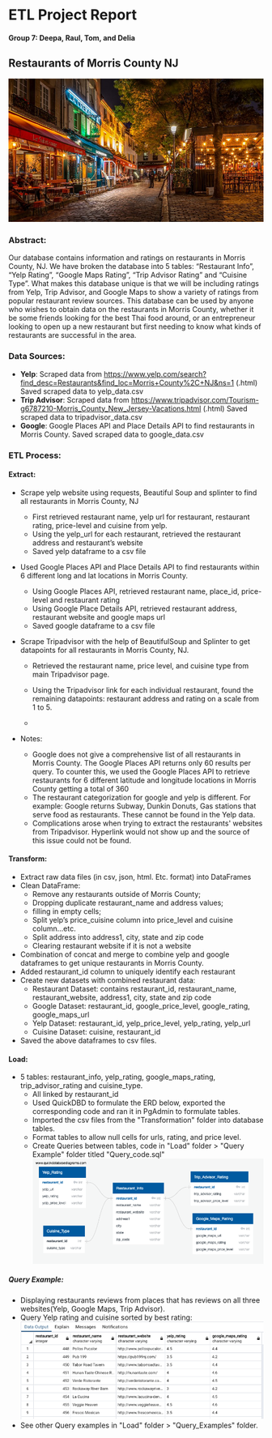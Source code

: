 # ETL Project Report
#### Group 7: Deepa, Raul, Tom, and Delia

## Restaurants of Morris County NJ

![rest](Resources/restaurant.png)

### Abstract:

   Our database contains information and ratings on restaurants in Morris County, NJ.  We have broken the database into 5 tables: “Restaurant Info”, “Yelp Rating”, “Google Maps Rating”, “Trip Advisor Rating” and “Cuisine Type”.  What makes this database unique is that we will be including ratings from Yelp, Trip Advisor, and Google Maps to show a variety of ratings from popular restaurant review sources.  This database can be used by anyone who wishes to obtain data on the restaurants in Morris County, whether it be some friends looking for the best Thai food around, or an entrepreneur looking to open up a new restaurant but first needing to know what kinds of restaurants are successful in the area. 

### Data Sources:
* **Yelp**: Scraped data from https://www.yelp.com/search?find_desc=Restaurants&find_loc=Morris+County%2C+NJ&ns=1 (.html) Saved scraped data to yelp_data.csv
* **Trip Advisor**: Scraped data from https://www.tripadvisor.com/Tourism-g6787210-Morris_County_New_Jersey-Vacations.html (.html) Saved scraped data to tripadvisor_data.csv
* **Google**: Google Places API and Place Details API to find restaurants in Morris County.  Saved scraped data to google_data.csv


### ETL Process:

   #### Extract:
   * Scrape yelp website using requests, Beautiful Soup and splinter to find all restaurants in Morris County, NJ
       * First retrieved restaurant name, yelp url for restaurant, restaurant rating, price-level and cuisine from yelp.
       * Using the yelp_url for each restaurant, retrieved the restaurant address and restaurant’s website
       * Saved yelp dataframe to a csv file
   
   * Used Google Places API and Place Details API to find restaurants within 6 different long and lat locations in Morris County.
       * Using Google Places API, retrieved restaurant name, place_id, price-level and restaurant rating
       * Using Google Place Details API, retrieved restaurant address, restaurant website and google maps url
       * Saved google dataframe to a csv file
   * Scrape Tripadvisor with the help of BeautifulSoup and Splinter to get datapoints for all restaurants in Morris County, NJ.
       * Retrieved the restaurant name, price level, and cuisine type from main Tripadvisor page.
       * Using the Tripadvisor link for each individual restaurant, found the remaining datapoints: restaurant address and rating on a scale from 1 to 5.

       * 
   * Notes: 
      * Google does not give a comprehensive list of all restaurants in Morris County. The Google Places API returns only 60 results per query. To counter this, we used the Google Places API to retrieve restaurants for 6 different latitude and longitude locations in Morris County getting a total of 360         
      * The restaurant categorization for google and yelp is different. For example: Google returns Subway, Dunkin Donuts, Gas stations that serve food as restaurants. These cannot be found in the Yelp data. 
      * Complications arose when trying to extract the restaurants' websites from Tripadvisor. Hyperlink would not show up and the source of this issue could not be found.   

#### Transform:
   * Extract raw data files (in csv, json, html. Etc. format)  into DataFrames
   * Clean DataFrame: 
        * Remove any restaurants outside of Morris County; 
        * Dropping duplicate restaurant_name and address values; 
        * filling in empty cells; 
        * Split yelp’s price_cuisine column into price_level and cuisine column...etc.
        * Split address into address1, city, state and zip code
        * Clearing restaurant website if it is not a website
   * Combination of concat and merge to combine yelp and google dataframes to get unique restaurants in Morris County.
   * Added restaurant_id column to uniquely identify each restaurant
   * Create new datasets with combined restaurant data: 
        * Restaurant Dataset: contains restaurant_id, restaurant_name, restaurant_website, address1, city, state and zip code
        * Google Dataset: restaurant_id, google_price_level, google_rating, google_maps_url
        * Yelp Dataset: restaurant_id, yelp_price_level, yelp_rating, yelp_url
        * Cuisine Dataset: cuisine, restaurant_id
   * Saved the above dataframes to csv files.


   #### Load:
   * 5 tables: restaurant_info, yelp_rating, google_maps_rating, trip_advisor_rating and cuisine_type.
        * All linked by restaurant_id
        * Used QuickDBD to formulate the ERD below, exported the corresponding code and ran it in PgAdmin to formulate tables.
        * Imported the csv files from the "Transformation" folder into database tables.
        * Format tables to allow null cells for urls, rating, and price level.
        * Create Queries between tables, code in "Load" folder > "Query Example" folder titled "Query_code.sql"
        ![ERD](https://github.com/deliahellander/ETL-Project/blob/load/Load/ERD.png?raw=true)


   ##### Query Example:
   * Displaying restaurants reviews from places that has reviews on all three websites(Yelp, Google Maps, Trip Advisor).
   * Query Yelp rating and cuisine sorted by best rating:
   ![ERD](https://github.com/deliahellander/ETL-Project/blob/load/Load/Query_Examples/Yelp_Rating_sorted_Desc_by_rating.png?raw=true)
   * See other Query examples in "Load" folder > "Query_Examples" folder.




